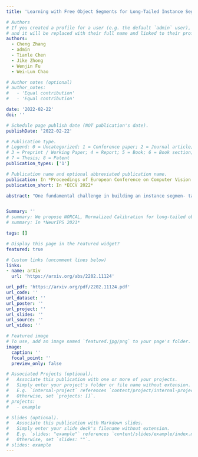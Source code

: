 ```yaml
---
title: 'Learning with Free Object Segments for Long-Tailed Instance Segmentation'

# Authors
# If you created a profile for a user (e.g. the default `admin` user), write the username (folder name) here
# and it will be replaced with their full name and linked to their profile.
authors:
  - Cheng Zhang
  - admin
  - Tianle Chen
  - Jike Zhong
  - Wenjin Fu
  - Wei-Lun Chao

# Author notes (optional)
# author_notes:
#   - 'Equal contribution'
#   - 'Equal contribution'

date: '2022-02-22'
doi: ''

# Schedule page publish date (NOT publication's date).
publishDate: '2022-02-22'

# Publication type.
# Legend: 0 = Uncategorized; 1 = Conference paper; 2 = Journal article;
# 3 = Preprint / Working Paper; 4 = Report; 5 = Book; 6 = Book section;
# 7 = Thesis; 8 = Patent
publication_types: ['1']

# Publication name and optional abbreviated publication name.
publication: In *Proceedings of European Conference on Computer Vision 2022*
publication_short: In *ECCV 2022*

abstract: "One fundamental challenge in building an instance segmen- tation model for a large number of classes in complex scenes is the lack of training examples, especially for rare objects. In this paper, we ex- plore the possibility to increase the training examples without laborious data collection and annotation. We find that an abundance of instance segments can potentially be obtained freely from object-centric images, according to two insights: (i) an object-centric image usually contains one salient object in a simple background; (ii) objects from the same class often share similar appearances or similar contrasts to the background. Motivated by these insights, we propose a simple and scalable frame- work FreeSeg for extracting and leveraging these “free” object fore- ground segments to facilitate model training in long-tailed instance seg- mentation. Concretely, we investigate the similarity among object-centric images of the same class to propose candidate segments of foreground instances, followed by a novel ranking of segment quality. The resulting high-quality object segments can then be used to augment the exist- ing long-tailed datasets, *e.g.*, by copying and pasting the segments onto the original training images. Extensive experiments show that FreeSeg yields substantial improvements on top of strong baselines and achieves state-of-the-art accuracy for segmenting rare object categories."


Summary: ''
# summary: We propose NORCAL, Normalized Calibration for long-tailed object detection and instance segmentation, a simple and straightforward recipe that reweighs the predicted scores of each class by its training sample size.
# summary: In *NeurIPS 2021*

tags: []

# Display this page in the Featured widget?
featured: true

# Custom links (uncomment lines below)
links:
- name: arXiv
  url: 'https://arxiv.org/abs/2202.11124'

url_pdf: 'https://arxiv.org/pdf/2202.11124.pdf'
url_code: ''
url_dataset: ''
url_poster: ''
url_project: ''
url_slides: ''
url_source: ''
url_video: ''

# Featured image
# To use, add an image named `featured.jpg/png` to your page's folder.
image:
  caption: ''
  focal_point: ''
  preview_only: false

# Associated Projects (optional).
#   Associate this publication with one or more of your projects.
#   Simply enter your project's folder or file name without extension.
#   E.g. `internal-project` references `content/project/internal-project/index.md`.
#   Otherwise, set `projects: []`.
# projects:
#   - example

# Slides (optional).
#   Associate this publication with Markdown slides.
#   Simply enter your slide deck's filename without extension.
#   E.g. `slides: "example"` references `content/slides/example/index.md`.
#   Otherwise, set `slides: ""`.
# slides: example
---
```


<!-- {{% callout note %}}
Click the _Cite_ button above to demo the feature to enable visitors to import publication metadata into their reference management software.
{{% /callout %}}

{{% callout note %}}
Create your slides in Markdown - click the _Slides_ button to check out the example.
{{% /callout %}}

Supplementary notes can be added here, including [code, math, and images](https://wowchemy.com/docs/writing-markdown-latex/). -->
